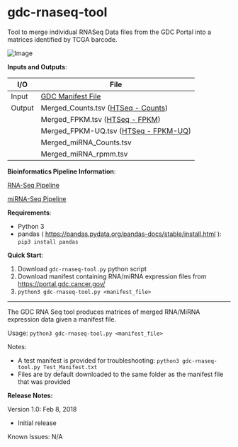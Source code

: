 # gdc-rnaseq-tool
Tool to merge individual RNASeq Data files from the GDC Portal into a matrices identified by TCGA barcode.

![Image](https://raw.githubusercontent.com/cpreid2/gdc-rnaseq-tool/master/Images/TCGA%20Barcode.png)

__Inputs and Outputs__:

| I/O | File |
|---|---|
| Input | [GDC Manifest File](https://docs.gdc.cancer.gov/Data_Transfer_Tool/Users_Guide/Preparing_for_Data_Download_and_Upload/#obtaining-a-manifest-file-for-data-download) |
| Output | Merged_Counts.tsv ([HTSeq - Counts](https://docs.gdc.cancer.gov/Data/Bioinformatics_Pipelines/Expression_mRNA_Pipeline/#upper-quartile-fpkm)) |
|  | Merged_FPKM.tsv ([HTSeq - FPKM](https://docs.gdc.cancer.gov/Data/Bioinformatics_Pipelines/Expression_mRNA_Pipeline/#fpkm)) |
|  | Merged_FPKM-UQ.tsv ([HTSeq - FPKM-UQ](https://docs.gdc.cancer.gov/Data/Bioinformatics_Pipelines/Expression_mRNA_Pipeline/#upper-quartile-fpkm)) |
|  | Merged_miRNA_Counts.tsv |
|  | Merged_miRNA_rpmm.tsv |

__Bioinformatics Pipeline Information__:

[RNA-Seq Pipeline](https://docs.gdc.cancer.gov/Data/Bioinformatics_Pipelines/Expression_mRNA_Pipeline/)

[miRNA-Seq Pipeline](https://docs.gdc.cancer.gov/Data/Bioinformatics_Pipelines/miRNA_Pipeline/)

__Requirements__:

- Python 3
- pandas ( https://pandas.pydata.org/pandas-docs/stable/install.html ): `pip3 install pandas`

__Quick Start__:

1. Download `gdc-rnaseq-tool.py` python script
2. Download manifest containing RNA/miRNA expression files from https://portal.gdc.cancer.gov/
3. `python3 gdc-rnaseq-tool.py <manifest_file>`
---

The GDC RNA Seq tool produces matrices of merged RNA/MiRNA expression data given a manifest file.

Usage: `python3 gdc-rnaseq-tool.py <manifest_file>`

Notes:
* A test manifest is provided for troubleshooting:  `python3 gdc-rnaseq-tool.py Test_Manifest.txt`
* Files are by default downloaded to the same folder as the manifest file that was provided

**Release Notes:**

Version 1.0: Feb 8, 2018

* Initial release

Known Issues:
N/A
